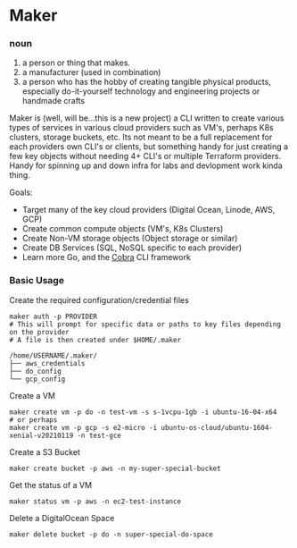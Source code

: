 # Maker

### noun 

1. a person or thing that makes.
2. a manufacturer (used in combination)
3. a person who has the hobby of creating tangible physical products, especially do-it-yourself technology and engineering projects or handmade crafts

Maker is (well, will be...this is a new project) a CLI written to create various types of services in various cloud providers such as VM's, perhaps K8s clusters, storage buckets, etc. Its not meant to be a full replacement for each providers own CLI's or clients, but something handy for just creating a few key objects without needing 4+ CLI's or multiple Terraform providers. Handy for spinning up and down infra for labs and devlopment work kinda thing. 

Goals:
* Target many of the key cloud providers (Digital Ocean, Linode, AWS, GCP)
* Create common compute objects (VM's, K8s Clusters)
* Create Non-VM storage objects (Object storage or similar)
* Create DB Services (SQL, NoSQL specific to each provider)
* Learn more Go, and the [Cobra](https://cobra.dev/) CLI framework


### Basic Usage

Create the required configuration/credential files
```shell
maker auth -p PROVIDER
# This will prompt for specific data or paths to key files depending on the provider
# A file is then created under $HOME/.maker

/home/USERNAME/.maker/
├── aws_credentials
├── do_config
└── gcp_config
```

Create a VM
```shell
maker create vm -p do -n test-vm -s s-1vcpu-1gb -i ubuntu-16-04-x64
# or perhaps
maker create vm -p gcp -s e2-micro -i ubuntu-os-cloud/ubuntu-1604-xenial-v20210119 -n test-gce
```

Create a S3 Bucket
```shell
maker create bucket -p aws -n my-super-special-bucket
```

Get the status of a VM
```shell
maker status vm -p aws -n ec2-test-instance
```

Delete a DigitalOcean Space
```shell
maker delete bucket -p do -n super-special-do-space
```